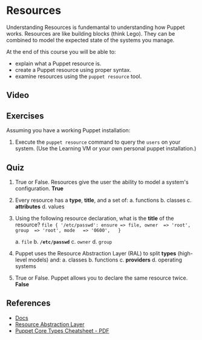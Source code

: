 # Resources  #
Understanding Resources is fundemantal to understanding how Puppet works. Resources are like building blocks (think Lego). They can be combined to model the expected state of the systems you manage.  

At the end of this course you will be able to:

* explain what a Puppet resource is.
* create a Puppet resource using proper syntax.
* examine resources using the `puppet resource` tool.

## Video ##

## Exercises ##
Assuming you have a working Puppet installation:

1. Execute the `puppet resource` command to query the `users` on your system. (Use the Learning VM or your own personal puppet installation.)

## Quiz ##

1. True or False. Resources give the user the ability to model a system's configuration.
	**True**
2. Every resource has a **type**, **title**, and a set of: 
	a. functions
	b. classes 
	c. **attributes**
	d. values
3. Using the following resource declaration, what is the **title** of the resource?
	`file { '/etc/passwd':
		ensure => file,
		owner  => 'root',
		group  => 'root',
		mode   => '0600',  
    	}`

	a. `file`
	b. **`/etc/passwd`**
	c. `owner`
	d. `group`
4. Puppet uses the Resource Abstraction Layer (RAL) to split **types** (high-level models) and:
	a. classes
	b. functions
	c. **providers**
	d. operating systems
5. True or False. Puppet allows you to declare the same resource twice.
	**False**

## References ##
* [Docs](http://docs.puppetlabs.com/puppet/2.7/reference/lang_resources.html)
* [Resource Abstraction Layer](http://docs.puppetlabs.com/learning/ral.html)
* [Puppet Core Types Cheatsheet - PDF](http://docs.puppetlabs.com/puppet_core_types_cheatsheet.pdf)
